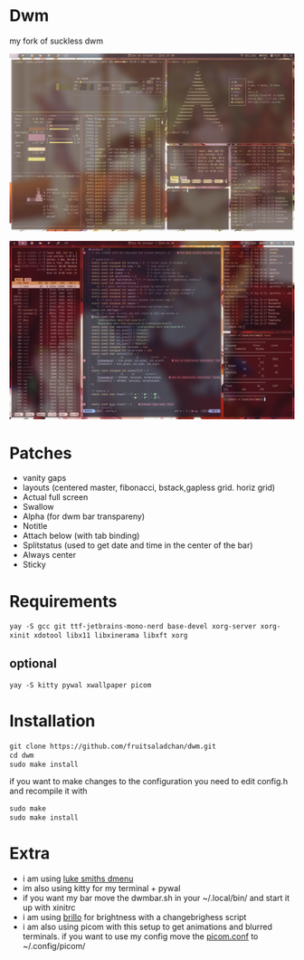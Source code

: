 # Dwm
my fork of suckless dwm

![img1](assets/dwm1.png)


![img2](assets/dwm2.png)



# Patches
- vanity gaps
- layouts (centered master, fibonacci, bstack,gapless grid. horiz grid)
- Actual full screen
- Swallow
- Alpha (for dwm bar transpareny)
- Notitle
- Attach below (with tab binding)
- Splitstatus (used to get date and time in the center of the bar)
- Always center
- Sticky

# Requirements

```
yay -S gcc git ttf-jetbrains-mono-nerd base-devel xorg-server xorg-xinit xdotool libx11 libxinerama libxft xorg 
```

## optional
```
yay -S kitty pywal xwallpaper picom
```

# Installation

```
git clone https://github.com/fruitsaladchan/dwm.git
cd dwm
sudo make install
```
if you want to make changes to the configuration you need to edit config.h and recompile it with 

```
sudo make
sudo make install
```

# Extra

- i am using [luke smiths dmenu](https://github.com/LukeSmithxyz/dmenu)
- im also using kitty for my terminal + pywal
- if you want my bar move the dwmbar.sh in your ~/.local/bin/ and start it up with xinitrc
- i am using [brillo](https://github.com/CameronNemo/brillo) for brightness with a changebrighess script 
- i am also using picom with this setup to get animations and blurred terminals. if you want to use my config move the [picom.conf](https://github.com/fruitsaladchan/dwm/blob/7f8b67d6ca94f382b02d17053103163ee7562e52/config/picom.conf) to ~/.config/picom/
